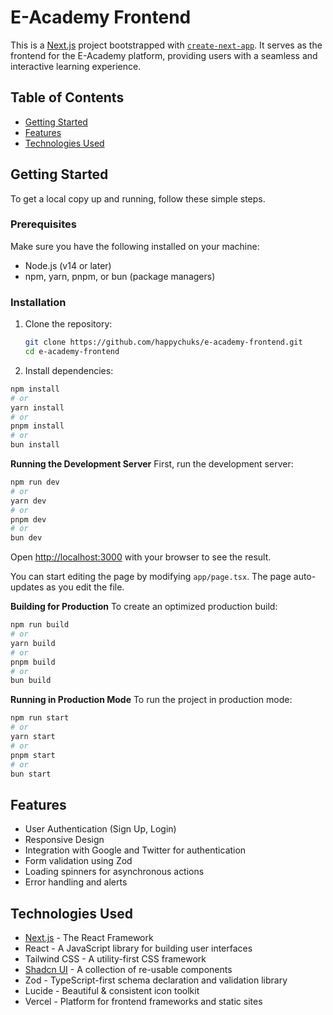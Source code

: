 # E-Academy Frontend

This is a [Next.js](https://nextjs.org) project bootstrapped with [`create-next-app`](https://nextjs.org/docs/app/api-reference/cli/create-next-app). It serves as the frontend for the E-Academy platform, providing users with a seamless and interactive learning experience.

## Table of Contents

- [Getting Started](#getting-started)
- [Features](#features)
- [Technologies Used](#technologies-used)


## Getting Started

To get a local copy up and running, follow these simple steps.

### Prerequisites

Make sure you have the following installed on your machine:

- Node.js (v14 or later)
- npm, yarn, pnpm, or bun (package managers)

### Installation

1. Clone the repository:

   ```bash
   git clone https://github.com/happychuks/e-academy-frontend.git
   cd e-academy-frontend


2. Install dependencies:

```bash
npm install
# or
yarn install
# or
pnpm install
# or
bun install
```

**Running the Development Server**
First, run the development server:
```bash
npm run dev
# or
yarn dev
# or
pnpm dev
# or
bun dev
```

Open [http://localhost:3000](http://localhost:3000) with your browser to see the result.

You can start editing the page by modifying `app/page.tsx`. The page auto-updates as you edit the file.

**Building for Production**
To create an optimized production build:
```bash
npm run build
# or
yarn build
# or
pnpm build
# or
bun build
```

**Running in Production Mode**
To run the project in production mode:
```bash
npm run start
# or
yarn start
# or
pnpm start
# or
bun start
```

## Features

- User Authentication (Sign Up, Login)
- Responsive Design
- Integration with Google and Twitter for authentication
- Form validation using Zod
- Loading spinners for asynchronous actions
- Error handling and alerts

## Technologies Used

- [Next.js](https://nextjs.org/docs/getting-started/installation) - The React Framework
- React - A JavaScript library for building user interfaces
- Tailwind CSS - A utility-first CSS framework
- [Shadcn UI](https://ui.shadcn.com/docs) - A collection of re-usable components
- Zod - TypeScript-first schema declaration and validation library
- Lucide - Beautiful & consistent icon toolkit
- Vercel - Platform for frontend frameworks and static sites


